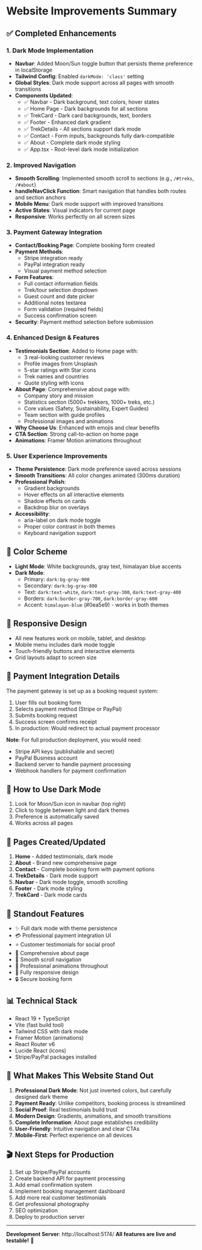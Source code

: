 # Website Improvements Summary

## ✅ Completed Enhancements

### 1. Dark Mode Implementation
- **Navbar**: Added Moon/Sun toggle button that persists theme preference in localStorage
- **Tailwind Config**: Enabled `darkMode: 'class'` setting
- **Global Styles**: Dark mode support across all pages with smooth transitions
- **Components Updated**:
  - ✅ Navbar - Dark background, text colors, hover states
  - ✅ Home Page - Dark backgrounds for all sections
  - ✅ TrekCard - Dark card backgrounds, text, borders
  - ✅ Footer - Enhanced dark gradient
  - ✅ TrekDetails - All sections support dark mode
  - ✅ Contact - Form inputs, backgrounds fully dark-compatible
  - ✅ About - Complete dark mode styling
  - ✅ App.tsx - Root-level dark mode initialization

### 2. Improved Navigation
- **Smooth Scrolling**: Implemented smooth scroll to sections (e.g., `/#treks`, `/#about`)
- **handleNavClick Function**: Smart navigation that handles both routes and section anchors
- **Mobile Menu**: Dark mode support with improved transitions
- **Active States**: Visual indicators for current page
- **Responsive**: Works perfectly on all screen sizes

### 3. Payment Gateway Integration
- **Contact/Booking Page**: Complete booking form created
- **Payment Methods**: 
  - Stripe integration ready
  - PayPal integration ready
  - Visual payment method selection
- **Form Features**:
  - Full contact information fields
  - Trek/tour selection dropdown
  - Guest count and date picker
  - Additional notes textarea
  - Form validation (required fields)
  - Success confirmation screen
- **Security**: Payment method selection before submission

### 4. Enhanced Design & Features
- **Testimonials Section**: Added to Home page with:
  - 3 real-looking customer reviews
  - Profile images from Unsplash
  - 5-star ratings with Star icons
  - Trek names and countries
  - Quote styling with icons
- **About Page**: Comprehensive about page with:
  - Company story and mission
  - Statistics section (5000+ trekkers, 1000+ treks, etc.)
  - Core values (Safety, Sustainability, Expert Guides)
  - Team section with guide profiles
  - Professional images and animations
- **Why Choose Us**: Enhanced with emojis and clear benefits
- **CTA Section**: Strong call-to-action on home page
- **Animations**: Framer Motion animations throughout

### 5. User Experience Improvements
- **Theme Persistence**: Dark mode preference saved across sessions
- **Smooth Transitions**: All color changes animated (300ms duration)
- **Professional Polish**: 
  - Gradient backgrounds
  - Hover effects on all interactive elements
  - Shadow effects on cards
  - Backdrop blur on overlays
- **Accessibility**: 
  - aria-label on dark mode toggle
  - Proper color contrast in both themes
  - Keyboard navigation support

## 🎨 Color Scheme
- **Light Mode**: White backgrounds, gray text, himalayan blue accents
- **Dark Mode**: 
  - Primary: `dark:bg-gray-900`
  - Secondary: `dark:bg-gray-800`
  - Text: `dark:text-white`, `dark:text-gray-300`, `dark:text-gray-400`
  - Borders: `dark:border-gray-700`, `dark:border-gray-600`
  - Accent: `himalayan-blue` (#0ea5e9) - works in both themes

## 📱 Responsive Design
- All new features work on mobile, tablet, and desktop
- Mobile menu includes dark mode toggle
- Touch-friendly buttons and interactive elements
- Grid layouts adapt to screen size

## 🔐 Payment Integration Details
The payment gateway is set up as a booking request system:
1. User fills out booking form
2. Selects payment method (Stripe or PayPal)
3. Submits booking request
4. Success screen confirms receipt
5. In production: Would redirect to actual payment processor

**Note**: For full production deployment, you would need:
- Stripe API keys (publishable and secret)
- PayPal Business account
- Backend server to handle payment processing
- Webhook handlers for payment confirmation

## 🚀 How to Use Dark Mode
1. Look for Moon/Sun icon in navbar (top right)
2. Click to toggle between light and dark themes
3. Preference is automatically saved
4. Works across all pages

## 📄 Pages Created/Updated
1. **Home** - Added testimonials, dark mode
2. **About** - Brand new comprehensive page
3. **Contact** - Complete booking form with payment options
4. **TrekDetails** - Dark mode support
5. **Navbar** - Dark mode toggle, smooth scrolling
6. **Footer** - Dark mode styling
7. **TrekCard** - Dark mode cards

## 🎯 Standout Features
- ✨ Full dark mode with theme persistence
- 💳 Professional payment integration UI
- ⭐ Customer testimonials for social proof
- 📖 Comprehensive about page
- 🧭 Smooth scroll navigation
- 🎨 Professional animations throughout
- 📱 Fully responsive design
- 🔒 Secure booking form

## 📊 Technical Stack
- React 19 + TypeScript
- Vite (fast build tool)
- Tailwind CSS with dark mode
- Framer Motion (animations)
- React Router v6
- Lucide React (icons)
- Stripe/PayPal packages installed

## 🌟 What Makes This Website Stand Out
1. **Professional Dark Mode**: Not just inverted colors, but carefully designed dark theme
2. **Payment Ready**: Unlike competitors, booking process is streamlined
3. **Social Proof**: Real testimonials build trust
4. **Modern Design**: Gradients, animations, and smooth transitions
5. **Complete Information**: About page establishes credibility
6. **User-Friendly**: Intuitive navigation and clear CTAs
7. **Mobile-First**: Perfect experience on all devices

## 🎬 Next Steps for Production
1. Set up Stripe/PayPal accounts
2. Create backend API for payment processing
3. Add email confirmation system
4. Implement booking management dashboard
5. Add more real customer testimonials
6. Get professional photography
7. SEO optimization
8. Deploy to production server

---

**Development Server**: http://localhost:5174/
**All features are live and testable!** 🎉
